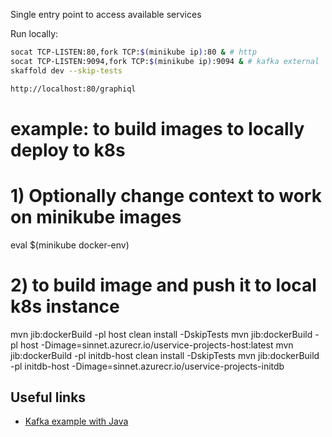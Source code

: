 Single entry point to access available services

Run locally:
```bash
socat TCP-LISTEN:80,fork TCP:$(minikube ip):80 & # http
socat TCP-LISTEN:9094,fork TCP:$(minikube ip):9094 & # kafka external
skaffold dev --skip-tests

http://localhost:80/graphiql
```

  # example: to build images to locally deploy to k8s
  # 1) Optionally change context to work on minikube images
  eval $(minikube docker-env)
  # 2) to build image and push it to local k8s instance
  mvn jib:dockerBuild -pl host clean install -DskipTests
  mvn jib:dockerBuild -pl host -Dimage=sinnet.azurecr.io/uservice-projects-host:latest
  mvn jib:dockerBuild -pl initdb-host clean install -DskipTests
  mvn jib:dockerBuild -pl initdb-host -Dimage=sinnet.azurecr.io/uservice-projects-initdb


## Useful links
- [Kafka example with Java](https://www.youtube.com/watch?v=u0kRK-qbopk)
